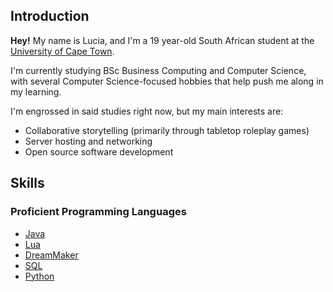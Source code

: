 ## Introduction
**Hey!** My name is Lucia, and I'm a 19 year-old South African student at the [University of Cape Town](https://uct.ac.za/).

I'm currently studying BSc Business Computing and Computer Science, with several Computer Science-focused hobbies that help push me along in my learning.

I'm engrossed in said studies right now, but my main interests are:
- Collaborative storytelling (primarily through tabletop roleplay games)
- Server hosting and networking
- Open source software development

## Skills
### Proficient Programming Languages
- [Java](https://docs.oracle.com/javase/8/docs/technotes/guides/language/)
- [Lua](https://www.lua.org/)
- [DreamMaker](https://www.byond.com/docs/ref/info.html)
- [SQL](https://learn.microsoft.com/en-us/sql/odbc/reference/structured-query-language-sql)
- [Python](https://www.python.org/)
